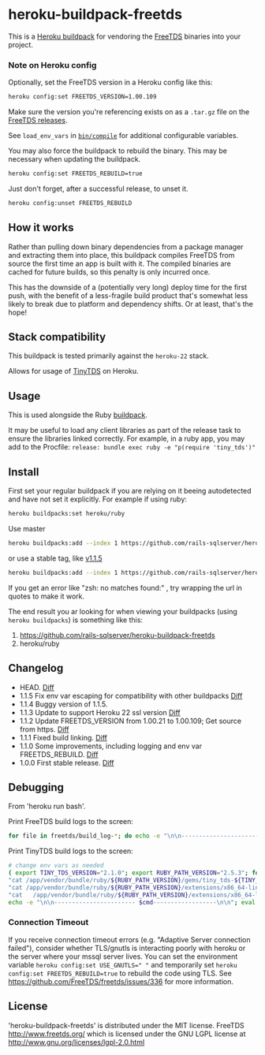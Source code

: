 heroku-buildpack-freetds
=================================

This is a [Heroku buildpack](http://devcenter.heroku.com/articles/buildpacks) for vendoring
the [FreeTDS](http://www.freetds.org/) binaries into your project.

### Note on Heroku config

Optionally, set the FreeTDS version in a Heroku config like this:

```bash
heroku config:set FREETDS_VERSION=1.00.109
```

Make sure the version you're referencing exists on as a `.tar.gz` file on the [FreeTDS releases](ftp://ftp.freetds.org/pub/freetds/stable/).

See `load_env_vars` in [`bin/compile`](bin/compile) for additional configurable variables.

You may also force the buildpack to rebuild the binary. This may be necessary when updating the buildpack.

```bash
heroku config:set FREETDS_REBUILD=true
```

Just don't forget, after a successful release, to unset it.

```bash
heroku config:unset FREETDS_REBUILD
```

## How it works

Rather than pulling down binary dependencies from a package manager and extracting them into place,
this buildpack compiles FreeTDS from source the first time an app is built with it.
The compiled binaries are cached for future builds, so this penalty is only incurred once.

This has the downside of a (potentially very long) deploy time for the first push,
with the benefit of a less-fragile build product that's somewhat less likely to break due to platform and dependency shifts.
Or at least, that's the hope!

## Stack compatibility

This buildpack is tested primarily against the `heroku-22` stack.

Allows for usage of [TinyTDS](https://github.com/rails-sqlserver/tiny_tds) on Heroku.

## Usage

This is used alongside the Ruby [buildpack](https://github.com/heroku/heroku-buildpack-ruby).

It may be useful to load any client libraries as part of the release task to ensure the libraries
linked correctly. For example, in a ruby app, you may add to the Procfile: `release: bundle exec ruby -e "p(require 'tiny_tds')"`

## Install

First set your regular buildpack if you are relying on it beeing autodetected and have not set it explicitly. For example if using ruby:

```bash
heroku buildpacks:set heroku/ruby
```

Use master

```bash
heroku buildpacks:add --index 1 https://github.com/rails-sqlserver/heroku-buildpack-freetds
```

or use a stable tag, like [v1.1.5](https://github.com/rails-sqlserver/heroku-buildpack-freetds/tree/v1.1.5)

```bash
heroku buildpacks:add --index 1 https://github.com/rails-sqlserver/heroku-buildpack-freetds#v1.1.5
```
If you get an error like "zsh: no matches found:" , try wrapping the url in quotes to make it work.

The end result you ar looking for when viewing your buildpacks (using `heroku buildpacks`) is something like this:
 1. https://github.com/rails-sqlserver/heroku-buildpack-freetds
 2. heroku/ruby 

## Changelog

- HEAD. [Diff](https://github.com/rails-sqlserver/heroku-buildpack-freetds/compare/v1.1.4...master)
- 1.1.5 Fix env var escaping for compatibility with other buildpacks [Diff](https://github.com/rails-sqlserver/heroku-buildpack-freetds/compare/v1.1.3...v1.1.5)
- 1.1.4 Buggy version of 1.1.5.
- 1.1.3 Update to support Heroku 22 ssl version [Diff](https://github.com/rails-sqlserver/heroku-buildpack-freetds/compare/v1.1.2...v1.1.3)
- 1.1.2 Update FREETDS_VERSION from 1.00.21 to 1.00.109; Get source from https. [Diff](https://github.com/rails-sqlserver/heroku-buildpack-freetds/compare/v1.1.1...v1.1.2)
- 1.1.1 Fixed build linking. [Diff](https://github.com/rails-sqlserver/heroku-buildpack-freetds/compare/v1.1.0...v1.1.1)
- 1.1.0 Some improvements, including logging and env var FREETDS_REBUILD. [Diff](https://github.com/rails-sqlserver/heroku-buildpack-freetds/compare/v1.0.0...v1.1.0)
- 1.0.0 First stable release. [Diff](https://github.com/rails-sqlserver/heroku-buildpack-freetds/compare/d17ff27906644d0581e0654cd337562c20dcafe9...v1.0.0)

## Debugging

From 'heroku run bash'.

Print FreeTDS build logs to the screen:

```bash
for file in freetds/build_log-*; do echo -e "\n\n----------------------- $file------------------\n\n"; cat "$file"; done
```

Print TinyTDS build logs to the screen:

```bash
# change env vars as needed
( export TINY_TDS_VERSION="2.1.0"; export RUBY_PATH_VERSION="2.5.3"; for cmd in "ld /app/vendor/bundle/ruby/2.5.0/gems/tiny_tds-${TINY_TDS_VERSION}/lib/tiny_tds/tiny_tds.so" \
"cat /app/vendor/bundle/ruby/${RUBY_PATH_VERSION}/gems/tiny_tds-${TINY_TDS_VERSION}/ext/tiny_tds/Makefile" \
"cat /app/vendor/bundle/ruby/${RUBY_PATH_VERSION}/extensions/x86_64-linux/${RUBY_PATH_VERSION}-static/tiny_tds-${TINY_TDS_VERSION}/gem_make.out" \
"cat   /app/vendor/bundle/ruby/${RUBY_PATH_VERSION}/extensions/x86_64-linux/${RUBY_PATH_VERSION}-static/tiny_tds-${TINY_TDS_VERSION}/mkmf.log" ; do
echo -e "\n\n----------------------- $cmd------------------\n\n"; eval "$cmd"; done ; )
```

### Connection Timeout
If you receive connection timeout errors (e.g. "Adaptive Server connection failed"), consider whether TLS/gnutls is interacting poorly with heroku or the server where your mssql server lives.  You can set the environment variable `heroku config:set USE_GNUTLS=" "` and temporarily set `heroku config:set FREETDS_REBUILD=true` to rebuild the code using TLS.  See https://github.com/FreeTDS/freetds/issues/336 for more information.

License
-------

'heroku-buildpack-freetds' is distributed under the MIT license.
FreeTDS http://www.freetds.org/ which is licensed under the GNU LGPL license at http://www.gnu.org/licenses/lgpl-2.0.html
